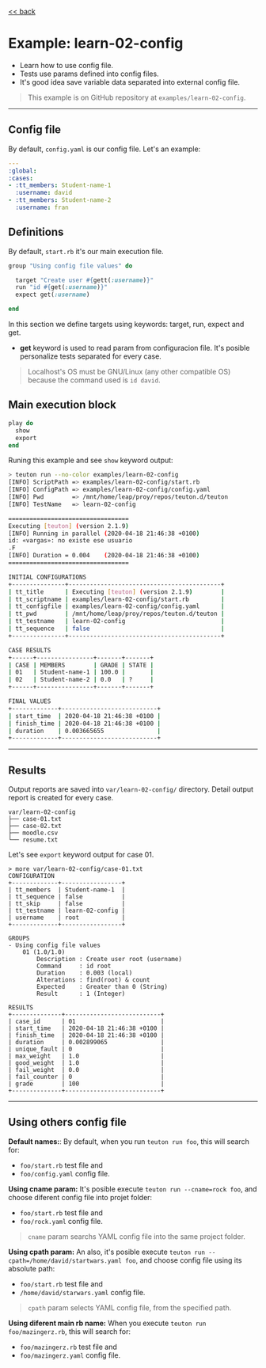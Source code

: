 [<< back](README.md)

# Example: learn-02-config

* Learn how to use config file.
* Tests use params defined into config files.
* It's good idea save variable data separated into external config file.

> This example is on GitHub repository at `examples/learn-02-config`.

---
## Config file

By default, `config.yaml` is our config file. Let's an example:

```yaml
---
:global:
:cases:
- :tt_members: Student-name-1
  :username: david
- :tt_members: Student-name-2
  :username: fran
```

## Definitions

By default, `start.rb` it's our main execution file.

```ruby
group "Using config file values" do

  target "Create user #{gett(:username)}"
  run "id #{get(:username)}"
  expect get(:username)

end
```

In this section we define targets using keywords: target, run, expect and get.

* **get** keyword is used to read param from configuracion file. It's posible personalize tests separated for every case.

> Localhost's OS must be GNU/Linux (any other compatible OS) because the command used is `id david`.

## Main execution block

```ruby
play do
  show
  export
end
```

Runing this example and see `show` keyword output:

```bash
> teuton run --no-color examples/learn-02-config
[INFO] ScriptPath => examples/learn-02-config/start.rb
[INFO] ConfigPath => examples/learn-02-config/config.yaml
[INFO] Pwd        => /mnt/home/leap/proy/repos/teuton.d/teuton
[INFO] TestName   => learn-02-config

==================================
Executing [teuton] (version 2.1.9)
[INFO] Running in parallel (2020-04-18 21:46:38 +0100)
id: «vargas»: no existe ese usuario
.F
[INFO] Duration = 0.004    (2020-04-18 21:46:38 +0100)
==================================

INITIAL CONFIGURATIONS
+---------------+-------------------------------------------+
| tt_title      | Executing [teuton] (version 2.1.9)        |
| tt_scriptname | examples/learn-02-config/start.rb         |
| tt_configfile | examples/learn-02-config/config.yaml      |
| tt_pwd        | /mnt/home/leap/proy/repos/teuton.d/teuton |
| tt_testname   | learn-02-config                           |
| tt_sequence   | false                                     |
+---------------+-------------------------------------------+

CASE RESULTS
+------+----------------+-------+-------+
| CASE | MEMBERS        | GRADE | STATE |
| 01   | Student-name-1 | 100.0 |       |
| 02   | Student-name-2 | 0.0   | ?     |
+------+----------------+-------+-------+

FINAL VALUES
+-------------+---------------------------+
| start_time  | 2020-04-18 21:46:38 +0100 |
| finish_time | 2020-04-18 21:46:38 +0100 |
| duration    | 0.003665655               |
+-------------+---------------------------+
```
---

## Results

Output reports are saved into `var/learn-02-config/` directory. Detail output report is created for every case.

```
var/learn-02-config
├── case-01.txt
├── case-02.txt
├── moodle.csv
└── resume.txt
```

Let's see `export` keyword output for case 01.

```
> more var/learn-02-config/case-01.txt
CONFIGURATION
+-------------+-----------------+
| tt_members  | Student-name-1  |
| tt_sequence | false           |
| tt_skip     | false           |
| tt_testname | learn-02-config |
| username    | root            |
+-------------+-----------------+

GROUPS
- Using config file values
    01 (1.0/1.0)
        Description : Create user root (username)
        Command     : id root
        Duration    : 0.003 (local)
        Alterations : find(root) & count
        Expected    : Greater than 0 (String)
        Result      : 1 (Integer)

RESULTS
+--------------+---------------------------+
| case_id      | 01                        |
| start_time   | 2020-04-18 21:46:38 +0100 |
| finish_time  | 2020-04-18 21:46:38 +0100 |
| duration     | 0.002899065               |
| unique_fault | 0                         |
| max_weight   | 1.0                       |
| good_weight  | 1.0                       |
| fail_weight  | 0.0                       |
| fail_counter | 0                         |
| grade        | 100                       |
+--------------+---------------------------+
```

---
## Using others config file

**Default names:**:
By default, when you run `teuton run foo`, this will search for:
* `foo/start.rb` test file and
* `foo/config.yaml` config file.

**Using cname param:**
It's posible execute `teuton run --cname=rock foo`, and choose diferent config file into projet folder:
* `foo/start.rb` test file and
* `foo/rock.yaml` config file.

> `cname` param searchs YAML config file into the same project folder.

**Using cpath param:**
An also, it's posible execute `teuton run --cpath=/home/david/startwars.yaml foo`, and choose config file using its absolute path:
* `foo/start.rb` test file and
* `/home/david/starwars.yaml` config file.

> `cpath` param selects YAML config file, from the specified path.

**Using diferent main rb name:**
When you execute `teuton run foo/mazingerz.rb`, this will search for:
* `foo/mazingerz.rb` test file and
* `foo/mazingerz.yaml` config file.
